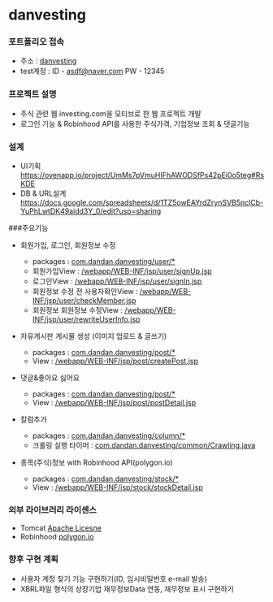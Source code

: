 # danvesting

### 포트폴리오 접속
* 주소 : [danvesting](http://3.35.222.84:8080/user/sign_in_view)
* test계정 : ID - asdf@naver.com  PW - 12345

### 프로젝트 설명
* 주식 관련 웹 investing.com을 모티브로 한 웹 프로젝트 개발
* 로그인 기능 & Robinhood API를 사용한 주식가격, 기업정보 조회 & 댓글기능

### 설계
* UI기획
  https://ovenapp.io/project/UmMs7pVmuHIFhAWODSfPs42pEi0o5teg#RsKDE
* DB & URL설계
  https://docs.google.com/spreadsheets/d/1TZ5owEAYrdZrynSVB5nclCb-YuPhLwtDK49aidd3Y_0/edit?usp=sharing
  
###주요기능
* 회원가입, 로그인, 회원정보 수정
  * packages : [com.dandan.danvesting/user/*](https://github.com/HSNURcat/danvesting/tree/master/src/main/java/com/dandan/danvesting/user)
  * 회원가입View : [/webapp/WEB-INF/jsp/user/signUp.jsp](https://github.com/HSNURcat/danvesting/blob/master/src/main/webapp/WEB-INF/jsp/user/signUp.jsp)
  * 로그인View : [/webapp/WEB-INF/jsp/user/signIn.jsp](https://github.com/HSNURcat/danvesting/blob/master/src/main/webapp/WEB-INF/jsp/user/signIn.jsp)
  * 회원정보 수정 전 사용자확인View : [/webapp/WEB-INF/jsp/user/checkMember.jsp](https://github.com/HSNURcat/danvesting/blob/master/src/main/webapp/WEB-INF/jsp/user/checkMember.jsp)
  * 회원정보 회원정보 수정View : [/webapp/WEB-INF/jsp/user/rewriteUserInfo.jsp](https://github.com/HSNURcat/danvesting/blob/master/src/main/webapp/WEB-INF/jsp/user/rewriteUserInfo.jsp)
  
* 자유게시판 게시물 생성 (이미지 업로드 & 글쓰기)
  * packages : [com.dandan.danvesting/post/*](https://github.com/HSNURcat/danvesting/tree/master/src/main/java/com/dandan/danvesting/post)
  * View : [/webapp/WEB-INF/jsp/post/createPost.jsp](https://github.com/HSNURcat/danvesting/blob/master/src/main/webapp/WEB-INF/jsp/post/createPost.jsp)

* 댓글&좋아요 싫어요
  * packages : [com.dandan.danvesting/post/*](https://github.com/HSNURcat/danvesting/tree/master/src/main/java/com/dandan/danvesting/post)
  * View : [/webapp/WEB-INF/jsp/post/postDetail.jsp](https://github.com/HSNURcat/danvesting/blob/master/src/main/webapp/WEB-INF/jsp/post/postDetail.jsp)

* 칼럼추가
  * packages : [com.dandan.danvesting/column/*](https://github.com/HSNURcat/danvesting/tree/master/src/main/java/com/dandan/danvesting/column)
  * 크롤링 실행 타이머 : [com.dandan.danvesting/common/Crawling.java](https://github.com/HSNURcat/danvesting/blob/master/src/main/java/com/dandan/danvesting/common/Crawling.java)
  
* 종목(주식)정보 with Robinhood API(polygon.io)
  * packages : [com.dandan.danvesting/stock/*](https://github.com/HSNURcat/danvesting/tree/master/src/main/java/com/dandan/danvesting/stock)
  * View : [/webapp/WEB-INF/jsp/stock/stockDetail.jsp](https://github.com/HSNURcat/danvesting/blob/master/src/main/webapp/WEB-INF/jsp/stock/stockDetail.jsp)

### 외부 라이브러리 라이센스
* Tomcat [Apache Licesne](https://www.apache.org/licenses/LICENSE-2.0)
* Robinhood [polygon.io](https://polygon.io/eula)

### 향후 구현 계획
* 사용자 계정 찾기 기능 구현하기(ID, 임시비밀번호 e-mail 발송)
* XBRL파일 형식의 상장기업 재무정보Data 연동, 재무정보 표시 구현하기

